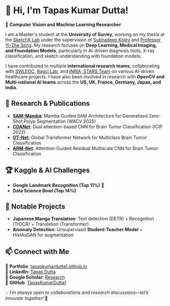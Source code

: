 # 👋 Hi, I'm Tapas Kumar Dutta!

🚀 **Computer Vision and Machine Learning Researcher**

I am a Master's student at the **University of Surrey**, working on my thesis at the [SketchX Lab](http://sketchx.eecs.qmul.ac.uk/) under the supervision of [Subhadeep Koley](https://subhadeepkoley.github.io/) and [Professor Yi-Zhe Song](https://www.surrey.ac.uk/people/yi-zhe-song). My research focuses on **Deep Learning, Medical Imaging, and Foundation Models**, particularly in AI-driven diagnosis tools, X-ray classification, and sketch understanding with foundation models.

I have contributed to multiple **international research teams**, collaborating with [SWLEOC](https://www.epsom-sthelier.nhs.uk/swleoc/), [Bagci Lab](https://bagcilab.com/), and [INRIA, STARS Team](https://team.inria.fr/stars/en/) on various AI-driven healthcare projects. I have also been involved in research with **OpenCV and Multi-national AI teams** across the **US, UK, France, Germany, Japan, and India**.

## 🔬 Research & Publications  
- **[SAM-Mamba](https://arxiv.org/pdf/2412.08482)**: Mamba Guided SAM Architecture for Generalized Zero-Shot Polyp Segmentation (WACV 2025)  
- **[CDANet](https://ieeexplore.ieee.org/document/9897799)**: Dual attention-based CNN for Brain Tumor Classification (ICIP 2022)  
- **[GT-Net](https://link.springer.com/article/10.1007/s13534-024-00393-0)**: Global Transformer Network for Multiclass Brain Tumor Classification  
- **[ARM-Net](https://www.sciencedirect.com/science/article/pii/S1746809423008546?CMX_ID=)**: Attention-Guided Residual Multiscale CNN for Brain Tumor Classification  

## 🏆 Kaggle & AI Challenges  
- **Google Landmark Recognition (Top 11%)** 🏅  
- **Data Science Bowl (Top 14%)**  

## 📌 Notable Projects  
- **Japanese Manga Translation**: Text detection (DETR) + Recognition (TrOCR) + Translation (Transformer)  
- **Anomaly Detection**: Unsupervised **Student-Teacher Model** + HistAuGAN for augmentation  

## 📫 Connect with Me  
🔗 **Portfolio**: [tapaskumardutta1.github.io](https://tapaskumardutta1.github.io/)  
💼 **LinkedIn**: [Tapas Dutta](https://www.linkedin.com/in/tapas-dutta-89a858184/)  
📜 **Google Scholar**: [Research](https://scholar.google.com/citations?user=6h4w80EAAAAJ&hl=en)  
🐙 **GitHub**: [TapasKumarDutta1](https://github.com/TapasKumarDutta1)  

💡 *I’m always open to collaborations and research discussions—let’s innovate together!* 🚀
